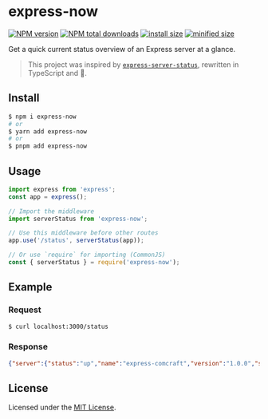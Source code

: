 # express-now

[![NPM version](https://img.shields.io/npm/v/express-now.svg)](https://www.npmjs.com/package/express-now)
[![NPM total downloads](https://img.shields.io/npm/dt/express-now)](https://npmjs.org/package/express-now)
[![install size](https://packagephobia.com/badge?p=express-now)](https://packagephobia.com/result?p=express-now)
[![minified size](https://img.shields.io/bundlephobia/min/express-now)](https://bundlephobia.com/package/express-now)

Get a quick current status overview of an Express server at a glance.

> This project was inspired by [`express-server-status`](https://github.com/OpenCollective/express-server-status), rewritten in TypeScript and 💙.

## Install

```sh
$ npm i express-now
# or
$ yarn add express-now
# or
$ pnpm add express-now
```

## Usage

```js
import express from 'express';
const app = express();

// Import the middleware
import serverStatus from 'express-now';

// Use this middleware before other routes
app.use('/status', serverStatus(app));
```

```js
// Or use `require` for importing (CommonJS)
const { serverStatus } = require('express-now');
```

## Example

### Request

```sh
$ curl localhost:3000/status
```

### Response

```json
{"server":{"status":"up","name":"express-comcraft","version":"1.0.0","started_at":"2023-03-13T19:35:08.334Z","uptime":299,"uptime_human":"5 minutes ago","requests":{"total":250,"last_minute":77,"last_5mn_avg":237,"last_15mn_avg":4}},"node":{"version":"v18.14.0","memoryUsage":{"value":45,"unit":"MiB"},"uptime":301.320525357},"system":{"loadavg":[4.80859375,8.017578125,6.0859375],"freeMemory":{"value":377,"unit":"MiB"},"hostname":"Phurit-MBP","os":"darwin"}}
```

## License

Licensed under the [MIT License](LICENSE).
